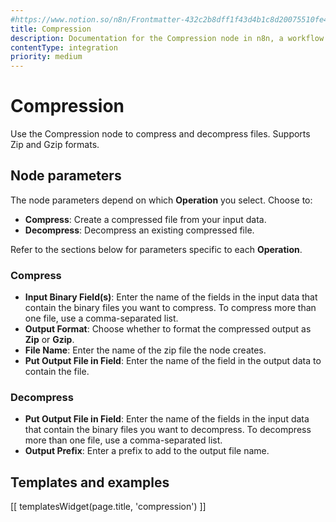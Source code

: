 ```yaml
---
#https://www.notion.so/n8n/Frontmatter-432c2b8dff1f43d4b1c8d20075510fe4
title: Compression
description: Documentation for the Compression node in n8n, a workflow automation platform. Includes guidance on usage, and links to examples.
contentType: integration
priority: medium
---
```


# Compression

Use the Compression node to compress and decompress files. Supports Zip and Gzip formats.

## Node parameters

The node parameters depend on which **Operation** you select. Choose to:

* **Compress**: Create a compressed file from your input data.
* **Decompress**: Decompress an existing compressed file.

Refer to the sections below for parameters specific to each **Operation**.

### Compress

- **Input Binary Field(s)**: Enter the name of the fields in the input data that contain the binary files you want to compress. To compress more than one file, use a comma-separated list.
- **Output Format**: Choose whether to format the compressed output as **Zip** or **Gzip**.
- **File Name**: Enter the name of the zip file the node creates.
- **Put Output File in Field**: Enter the name of the field in the output data to contain the file.

### Decompress

- **Put Output File in Field**: Enter the name of the fields in the input data that contain the binary files you want to decompress. To decompress more than one file, use a comma-separated list.
- **Output Prefix**: Enter a prefix to add to the output file name.

## Templates and examples

<!-- see https://www.notion.so/n8n/Pull-in-templates-for-the-integrations-pages-37c716837b804d30a33b47475f6e3780 -->
[[ templatesWidget(page.title, 'compression') ]]
